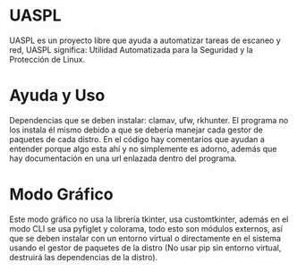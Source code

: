 # UASPL

UASPL es un proyecto libre que ayuda a automatizar tareas de escaneo y red, UASPL significa: Utilidad Automatizada para la Seguridad y la Protección de Linux.

# Ayuda y Uso

Dependencias que se deben instalar: clamav, ufw, rkhunter. El programa no los instala él mismo debido a que se debería manejar cada gestor de paquetes de cada distro.
En el código hay comentarios que ayudan a entender porque algo esta ahí y no simplemente es adorno, además que hay documentación en una url enlazada dentro del programa.

# Modo Gráfico

Este modo gráfico no usa la librería tkinter, usa customtkinter, además en el modo CLI se usa pyfiglet y colorama, todo esto son módulos externos, así que se deben instalar con un entorno virtual o directamente en el sistema usando el gestor de paquetes de la distro (No usar pip sin entorno virtual, destruirá las dependencias de la distro).
